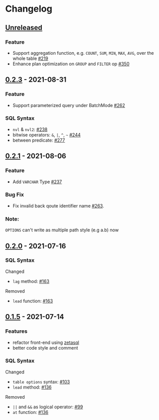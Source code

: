 # Changelog

## [Unreleased]
### Feature
- Support aggregation function, e.g. `COUNT`, `SUM`, `MIN`, `MAX`, `AVG`, over the whole table [#219](https://github.com/4paradigm/OpenMLDB/issues/219)
- Enhance plan optimization on `GROUP` and `FILTER` op [#350](https://github.com/4paradigm/OpenMLDB/pull/350)

## [0.2.3] - 2021-08-31
### Feature
- Support parameterized query under BatchMode [#262](https://github.com/4paradigm/OpenMLDB/issues/262)
### SQL Syntax
- `nvl` & `nvl2`:  [#238](https://github.com/4paradigm/OpenMLDB/issues/238)
- bitwise operators: `&`, `|`, `^`, `~` [#244](https://github.com/4paradigm/OpenMLDB/pull/244)
- between predicate: [#277](https://github.com/4paradigm/OpenMLDB/pull/277)

## [0.2.1] - 2021-08-06
### Feature
+ Add `VARCHAR` Type [#237](https://github.com/4paradigm/OpenMLDB/issues/237)

### Bug Fix
- Fix invalid back qoute identifier name [#263](https://github.com/4paradigm/OpenMLDB/issues/263). 
  
### Note: 
`OPTIONS` can't write as multiple path style (e.g a.b) now

## [0.2.0] - 2021-07-16
### SQL Syntax

Changed
- `lag` method: [#163](https://github.com/4paradigm/HybridSE/issues/163)

Removed
- `lead` function: [#163](https://github.com/4paradigm/HybridSE/issues/163)

## [0.1.5] - 2021-07-14

### Features

+ refactor front-end using [zetasql](https://github.com/jingchen2222/zetasql)
+ better code style and comment

### SQL Syntax

Changed
- `table options` syntax: [#103](https://github.com/4paradigm/HybridSE/issues/103)
- `lead` method: [#136](https://github.com/4paradigm/HybridSE/pull/136)

Removed
- `||` and `&&` as logical operator: [#99](https://github.com/4paradigm/HybridSE/issues/99)
- `at` function: [#136](https://github.com/4paradigm/HybridSE/pull/136)

[Unreleased]: https://github.com/4paradigm/OpenMLDB/compare/hybridse-v0.2.3...HEAD
[0.2.3]: https://github.com/4paradigm/OpenMLDB/releases/tag/hybridse-v0.2.3
[0.2.1]: https://github.com/4paradigm/HybridSE/compare/v0.2.0...v0.2.1
[0.2.0]: https://github.com/4paradigm/HybridSE/compare/v0.1.5...v0.2.0
[0.1.5]: https://github.com/4paradigm/HybridSE/compare/v0.1.4...v0.1.5
